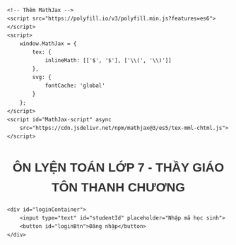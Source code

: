 <html lang="vi">
<head>
    <meta charset="UTF-8">
    <title>ÔN LUYỆN TOÁN THCS - TRUNG TÂM ÁNH DƯƠNG</title>
    <style>
        body {
            font-family: Arial, sans-serif;
            margin: 30px;
            line-height: 1.6;
        }
        h1, h2 {
            color: #333;
            text-align: center;
        }
        label {
            font-weight: bold;
            display: block;
            margin-top: 10px;
        }
        input[type="text"], input[type="file"] {
            width: 100%;
            margin-bottom: 15px;
            padding: 8px;
            box-sizing: border-box;
        }
        button {
            padding: 10px 20px;
            background-color: #5cb85c;
            border: none;
            color: white;
            font-size: 16px;
            cursor: pointer;
            margin: 10px auto;
            display: block;
        }
        button:hover {
            background-color: #4cae4c;
        }
        #result, #hintText {
            margin-top: 20px;
            white-space: pre-wrap;
            background-color: #f8f8f8;
            padding: 15px;
            border-radius: 5px;
        }
	p#breadcrumb {
    display: none;
}
        #problemText {
            font-size: 18px;
            margin-bottom: 20px;
            border: 1px solid #ddd;
            padding: 10px;
            border-radius: 5px;
            background-color: #f9f9f9;
            min-height: 100px;
            white-space: pre-wrap;
        }
        #problemContainer, #progressContainer {
            position: relative;
            margin-bottom: 20px;
        }
        #randomProblemBtn, #loginBtn {
            display: block;
            width: 30%;
            margin-bottom: 10px;
            padding: 10px;
            background-color: #007bff;
            color: white;
            border: none;
            border-radius: 5px;
            font-size: 16px;
            cursor: pointer;
        }
        #randomProblemBtn:hover, #loginBtn:hover {
            background-color: #0056b3;
        }
        #progress {
            background-color: #e9ecef;
            padding: 15px;
            border-radius: 5px;
            margin-bottom: 20px;
        }
        .message-box {
            position: fixed;
            top: 50%;
            left: 50%;
            transform: translate(-50%, -50%);
            background-color: white;
            padding: 20px;
            border-radius: 5px;
            box-shadow: 0 2px 10px rgba(0,0,0,0.1);
            z-index: 1000;
            max-width: 80%;
            width: 400px;
        }
        .message-box-overlay {
            position: fixed;
            top: 0;
            left: 0;
            right: 0;
            bottom: 0;
            background-color: rgba(0,0,0,0.5);
            z-index: 999;
        }
	#progressContainer {
    margin-top: 20px;
    font-size: 16px; /* Kích cỡ chữ */
    text-align: left; /* Căn trái */
}

#progressContainer p {
    display: flex; /* Sử dụng flexbox để căn chỉnh theo chiều ngang */
    gap: 10px; /* Khoảng cách giữa các phần tử */
    margin: 0; /* Loại bỏ khoảng cách mặc định của thẻ <p> */
}

#progressContainer span {
    font-weight: bold; /* Làm đậm số liệu */
    color: red; /* Màu đỏ cho số liệu */
}
	#cameraContainer {
    margin-top: 20px;
    text-align: center;
}

#cameraStream {
    width: 100%; /* Chiều rộng đầy đủ trong container cha */
    height: auto; /* Tự động điều chỉnh chiều cao dựa trên tỷ lệ video */
    aspect-ratio: 2 / 3; /* Tỷ lệ 1.5:1 (Chiều rộng : Chiều cao = 2:3) */
    max-height: 800px; /* (Tùy chọn) Giới hạn chiều cao tối đa */
    object-fit: cover; /* Đảm bảo video lấp đầy container mà không méo */
    border: 1px solid #ddd;
    border-radius: 5px;
}

#captureButton {
    margin-top: 10px;
    padding: 10px 20px;
    background-color: #007bff;
    border: none;
    color: white;
    font-size: 16px;
    cursor: pointer;
}

#captureButton:hover {
    background-color: #0056b3;
}
#capturedImage {
    max-width: 100%;
    margin-top: 10px;
    border: 1px solid #ddd;
    border-radius: 5px;
    display: block;
}
 #cameraAndImageContainer {
    display: flex;
    justify-content: space-between; /* Khoảng cách giữa video và ảnh */
    align-items: flex-start; /* Căn lề trên của video và ảnh */
    gap: 20px; /* Khoảng cách giữa các phần tử */
    margin-top: 20px;
}

#videoContainer, #imageContainer {
    display: flex;
    flex-direction: column; /* Nội dung bên trong sắp xếp dọc */
    align-items: center;
    max-width: 45%;
} 
/* Hàng trên cùng: Khung nhập số và các nút */
#topControls {
    display: flex; /* Sắp xếp các phần tử trên một hàng ngang */
    justify-content: center; /* Căn giữa các phần tử */
    align-items: center; /* Căn giữa theo chiều dọc */
    gap: 20px; /* Khoảng cách giữa các phần tử */
    margin-bottom: 20px; /* Khoảng cách dưới hàng */
    height: auto; /* Chiều cao tự động theo phần tử con */
    box-sizing: border-box; /* Đảm bảo padding không làm thay đổi kích thước */
}

#topControls input[type="number"] {
    width: 200px; /* Đặt chiều rộng cho khung nhập số */
    height: 40px; /* Chiều cao khớp với nút */
    padding: 5px 10px; /* Giảm padding để khớp với nút */
    border: 1px solid #ddd; /* Viền xám nhạt */
    border-radius: 5px; /* Bo góc nhẹ */
    font-size: 14px; /* Cỡ chữ nhỏ hơn một chút */
    box-sizing: border-box; /* Đảm bảo padding không làm thay đổi kích thước */
}

#topControls button {
    padding: 0 15px; /* Giảm padding để khớp chiều cao với input */
    background-color: #007bff; /* Màu nền xanh */
    color: white; /* Màu chữ trắng */
    border: none; /* Loại bỏ viền */
    border-radius: 5px; /* Bo góc nhẹ */
    font-size: 14px; /* Cỡ chữ nhỏ hơn */
    cursor: pointer; /* Con trỏ dạng tay */
    height: 40px; /* Đảm bảo chiều cao khớp với input */
    line-height: 1; /* Đảm bảo nội dung căn giữa */
}

#topControls button:hover {
    background-color: #0056b3; /* Màu xanh đậm hơn khi rê chuột */
}

/* Hàng thứ hai: Phần đề bài */
#problemContainer {
    margin-top: 20px;
    width: 100%; /* Chiếm toàn bộ chiều ngang */
}

#problemText {
    font-size: 18px;
    border: 1px solid #ddd;
    padding: 15px;
    border-radius: 5px;
    background-color: #f9f9f9;
    min-height: 200px; /* Đặt chiều cao tối thiểu */
    white-space: pre-wrap; /* Giữ định dạng dòng của đề bài */
}

/* Hàng thứ ba: Các nút chức năng */
#bottomControls {
    display: flex; /* Sắp xếp các nút trên một hàng ngang */
    justify-content: center; /* Căn giữa các nút */
    gap: 20px; /* Khoảng cách giữa các nút */
    margin-top: 20px; /* Khoảng cách trên hàng */
}

#bottomControls button {
    padding: 10px 20px;
    background-color: #5cb85c;
    border: none;
    color: white;
    font-size: 16px;
    cursor: pointer;
    border-radius: 5px;
}

#bottomControls button:hover {
    background-color: #4cae4c;
}
button.delete {
    background-color: #dc3545;
    color: white;
}
button.delete:hover {
    background-color: #c82333;
}
</style>

    <!-- Thêm MathJax -->
    <script src="https://polyfill.io/v3/polyfill.min.js?features=es6"></script>
    <script>
        window.MathJax = {
            tex: {
                inlineMath: [['$', '$'], ['\\(', '\\)']]
            },
            svg: {
                fontCache: 'global'
            }
        };
    </script>
    <script id="MathJax-script" async
        src="https://cdn.jsdelivr.net/npm/mathjax@3/es5/tex-mml-chtml.js">
    </script>
</head>
<body>
    <h1>ÔN LYỆN TOÁN LỚP 7  - THẦY GIÁO TÔN THANH CHƯƠNG</h1>
    
    <div id="loginContainer">
        <input type="text" id="studentId" placeholder="Nhập mã học sinh">
        <button id="loginBtn">Đăng nhập</button>
    </div>
   <div id="mainContent" style="display: none;">
    <!-- Hàng trên cùng: Khung nhập số và các nút liên quan -->
    <div id="topControls">
        <input type="number" id="problemIndexInput" placeholder="Nhập số thứ tự (1, 2, ...)" />
        <button id="selectProblemBtn">Hiển thị bài tập</button>
        <button id="randomProblemBtn">Lấy bài tập ngẫu nhiên</button>
	<div id="progressContainer" style="display: none;">
    <p>
        Số bài: <span id="completedExercises">0</span> | 
        Điểm TB: <span id="averageScore">0</span>
    </p>
</div>
    </div>

    <!-- Hàng thứ hai: Đề bài -->
    <div id="problemContainer">
        <label for="problemText">Đề bài:</label>
        <div id="problemText"></div>
	</div>

    <!-- Hàng thứ ba: Các nút chức năng -->
    <div id="bottomControls">
        <button id="submitBtn">Chấm Bài</button>
        <button id="hintBtn">Gợi ý</button>
	<button id="deleteAllBtn">Xóa tất cả</button>
    </div>
  <div id="result"></div>
         
        <label for="studentImage">Ảnh bài làm của học sinh:</label>
        <input type="file" id="studentImage" accept="image/*">
	<label for="cameraStream">Hoặc chụp ảnh từ camera:</label>
<div id="cameraAndImageContainer">
    <!-- Video container -->
    <div id="videoContainer">
        <video id="cameraStream" autoplay playsinline></video>
        <button id="captureButton" style="margin-top: 10px;">Chụp ảnh</button>
    </div>

    <!-- Image container -->
    <div id="imageContainer">
        <canvas id="photoCanvas" style="display: none;"></canvas>
        <img id="capturedImage" alt="Ảnh đã chụp" style="max-width: 100%; display: none;">
    </div>
</div>
          
    </div>

    <script>
        const SHEET_ID = '175acnaYklfdCc_UJ7B3LJgNaUJpfrIENxn6LN76QADM';
        const SHEET_NAME = 'Toan7';
        const SHEET_URL = `https://docs.google.com/spreadsheets/d/${SHEET_ID}/gviz/tq?sheet=${SHEET_NAME}&tq=&tqx=out:json`;

        const API_KEYS = ['AIzaSyCzh6doVzV7Dbmbz60B9pNUQIel2N6KEcI', 'AIzaSyBVQcUrVTtwKeAAsFR8ENM8-kgZl8CsUM0', 'AIzaSyCmY4FdhZ4qSN6HhBtldgQgSNbDlZ4J1ug', 'AIzaSyAkX3rMYxN_-aO95QKMPy-OLIV62esaANU', 'AIzaSyDtmacgYKn1PBgCVWkReF9Kyn6vC4DKZmg', 'AIzaSyAusgvzZkUPT9lHoB7vzZW_frx-Z0xIxU8', 'AIzaSyBBNxoJh9UZXbc4shgRc7nUiJKya3JR2eI', 'AIzaSyAru8K7uUTD85FOCmrNESQmQYh-gfFCOZ8', 'AIzaSyAkDbRl7iBYWhc00KZ9dZL1_l0cobcC0ak', 'AIzaSyAJ9DpLy4uLfbFoyh7IhW9N0uk9YkBEUY4'];

        
        let currentKeyIndex = 0;
        let problems = [];
        let currentProblem = null;
	let completedProblems = 0;  // Khai báo số bài đã giải
        let totalScore = 0;  // Khai báo tổng điểm
        let currentProblemScore = 0; // Điểm của bài hiện tại
	let base64Image = ''; // Đặt ở đầu script để có phạm vi toàn cục
        let currentStudentId = null;
        let currentHint = '';
        let studentName = '';
	let currentProblemIndex = 0; // Bắt đầu từ bài đầu tiên
        function getNextApiKey() {
            const key = API_KEYS[currentKeyIndex];
            currentKeyIndex = (currentKeyIndex + 1) % API_KEYS.length;
            return key;
        }

        async function makeApiRequest(apiUrl, requestBody) {
            let attempts = 0;
            while (attempts < API_KEYS.length) {
                const apiKey = getNextApiKey();
                try {
                    const response = await fetch(`${apiUrl}?key=${apiKey}`, {
                        method: 'POST',
                        headers: { 'Content-Type': 'application/json' },
                        body: JSON.stringify(requestBody)
                    });
                    
                    if (response.ok) {
                        return await response.json();
                    } else if (response.status === 403) {
                        console.log(`API key expired or invalid: ${apiKey}`);
                        attempts++;
                    } else {
                        throw new Error(`HTTP error! status: ${response.status}`);
                    }
                } catch (error) {
                    console.error('Error making API request:', error);
                    attempts++;
                }
            }
            throw new Error('All API keys have been exhausted or are invalid.');
        }

      async function fetchProblems() {
    try {
        const response = await fetch(SHEET_URL);
        if (!response.ok) {
            throw new Error(`HTTP error! status: ${response.status}`);
        }
        const text = await response.text();
        const jsonData = JSON.parse(text.match(/google\.visualization\.Query\.setResponse\(([\s\S\w]+)\)/)[1]);
        problems = parseGoogleSheetData(jsonData);
        console.log('Đã tải xong bài tập:', problems);
    } catch (error) {
        console.error('Lỗi khi tải bài toán:', error);
        document.getElementById('problemText').textContent = 'Không thể tải bài toán.';
    }
}



        function parseGoogleSheetData(jsonData) {
    const data = jsonData.table.rows;
    return data.map(row => ({
        index: row.c[0]?.v || '', // Cột thứ tự
        problem: row.c[1]?.v.replace(/\r\n|\r|\n/g, '\n') || '' // Cột đề bài
    })).filter(item => item.problem && item.index);
}

        function displayNextProblem() {
    if (problems.length > 0) {
        // Nếu chỉ số hiện tại vượt quá số bài, quay lại bài đầu tiên (tuỳ chọn)
        if (currentProblemIndex >= problems.length) {
            currentProblemIndex = 0;
        }

        // Lấy bài tập theo thứ tự
        currentProblem = problems[currentProblemIndex];
        currentProblemIndex++; // Tăng chỉ số lên bài tiếp theo

        document.getElementById('problemText').innerHTML = formatProblemText(currentProblem.problem);
        MathJax.typesetPromise([document.getElementById('problemText')]).catch(function (err) {
            console.error('MathJax rendering error:', err);
        });
    } else {
        document.getElementById('problemText').textContent = 'Không có bài toán nào.';
    }
}
function displayProblemByIndex(index) {
    if (problems.length === 0) {
        document.getElementById('problemText').textContent = 'Danh sách bài tập chưa được tải. Vui lòng thử lại.';
        return;
    }

    const selectedProblem = problems.find(problem => parseInt(problem.index) === parseInt(index));
    if (selectedProblem) {
        document.getElementById('problemText').innerHTML = formatProblemText(selectedProblem.problem);
        MathJax.typesetPromise([document.getElementById('problemText')]).catch(function (err) {
            console.error('MathJax rendering error:', err);
        });
    } else {
        document.getElementById('problemText').textContent = `Không tìm thấy bài tập với số thứ tự ${index}.`;
    }
}

        function formatProblemText(problemText) {
            return problemText.replace(/\n/g, '<br>').replace(/([a-d]\))/g, '<br>$1');
        }
function checkCameraAccess() {
    navigator.mediaDevices.enumerateDevices()
        .then(devices => {
            const videoDevices = devices.filter(device => device.kind === 'videoinput');
            if (videoDevices.length === 0) {
                alert('Không tìm thấy thiết bị camera.');
            }
        })
        .catch(error => console.error('Lỗi khi kiểm tra thiết bị camera:', error));
}


        // Hàm cập nhật số bài đã làm và điểm trung bình
        function updateProgress(newScore) {
            completedProblems++;
            totalScore += newScore;
            let averageScore = totalScore / completedProblems;
            document.getElementById("completedProblems").textContent = completedProblems;
            document.getElementById("averageScore").textContent = averageScore.toFixed(2);
        }

        // Xử lý khi học sinh giải bài và bấm chấm bài
        document.getElementById('submitBtn').addEventListener('click', function() {
            // Giả sử điểm của bài hiện tại đã được tính là currentProblemScore
            updateProgress(currentProblemScore);
        });

        // Xử lý khi học sinh đăng nhập
        document.getElementById('loginBtn').addEventListener('click', function() {
            const studentId = document.getElementById('studentId').value;
            if (studentId) {
                currentStudentId = studentId;
                document.getElementById('loginContainer').style.display = 'none';
                document.getElementById('mainContent').style.display = 'block';
            } else {
                alert('Vui lòng nhập mã học sinh');
            }
        });

        // Lấy bài toán ngẫu nhiên
        async function fetchProblems() {
    try {
        const response = await fetch(SHEET_URL);
        if (!response.ok) {
            throw new Error(`HTTP error! status: ${response.status}`);
        }
        const text = await response.text();
        const jsonData = JSON.parse(text.match(/google\.visualization\.Query\.setResponse\(([\s\S\w]+)\)/)[1]);
        problems = parseGoogleSheetData(jsonData);
        console.log('Đã tải xong bài tập:', problems);
    } catch (error) {
        console.error('Error fetching problems:', error);
        document.getElementById('problemText').textContent = 'Lỗi khi tải bài toán. Vui lòng thử lại sau.';
    }
}

        async function generateSimilarProblem(originalProblem) {
            const apiUrl = 'https://generativelanguage.googleapis.com/v1beta/models/gemini-1.5-flash-002:generateContent';
            const promptText = `
            Bạn hãy tạo một bài toán tương tự bài sau bằng cách thay đổi các số liệu một cách phù hợp, nhưng giữ nguyên cấu trúc và dạng toán:

            Bài toán gốc:
            ${originalProblem}

            Bài toán mới:
            `;
            const requestBody = {
                contents: [
                    {
                        parts: [
                            { text: promptText }
                        ]
                    }
                ]
            };
            
            try {
                const data = await makeApiRequest(apiUrl, requestBody);
                return data.candidates[0].content.parts[0].text.trim();
            } catch (error) {
                console.error('Lỗi:', error);
                return `Đã xảy ra lỗi: ${error.message}`;
            }
        }

        async function generateHint(problemText) {
            const apiUrl = 'https://generativelanguage.googleapis.com/v1beta/models/gemini-1.5-flash-002:generateContent';
            const promptText = `
            Đề bài:
            ${problemText}

            Hãy đưa ra một gợi ý ngắn gọn để giúp học sinh giải bài toán này. Gợi ý nên:
            1. Không cung cấp đáp án trực tiếp
            2. Hướng dẫn học sinh về hướng giải quyết hoặc công thức cần sử dụng
            3. Khuyến khích học sinh suy nghĩ độc lập
            4. Phân chia gợi ý theo cấu trúc của đề bài (nếu có các phần a, b, c)

            Gợi ý:
            `;
            const requestBody = {
                contents: [
                    {
                        parts: [
                            { text: promptText }
                        ]
                    }
                ]
            };
            
            try {
                const data = await makeApiRequest(apiUrl, requestBody);
                let hint = data.candidates[0].content.parts[0].text.trim();
                hint = hint.replace(/([a-d]\))/g, '\n$1');
                return hint;
            } catch (error) {
                console.error('Lỗi:', error);
                return `Đã xảy ra lỗi khi tạo gợi ý: ${error.message}`;
            }
        }

        async function gradeWithGemini(base64Image, problemText, studentId) {
            const apiUrl = 'https://generativelanguage.googleapis.com/v1beta/models/gemini-1.5-pro-002:generateContent';
            const promptText = `
            Học sinh: ${studentId}
            Đề bài:
            ${problemText}
             Hãy thực hiện các bước sau:
            1. Nhận diện và gõ lại bài làm của học sinh từ hình ảnh thành văn bản một cách chính xác, tất cả công thức Toán viết dưới dạng Latex, bọc trong dấu $, không tự suy luận nội dung hình ảnh, chỉ gõ lại chính xác các nội dung nhận diện được từ hình ảnh
            2. Giải bài toán và cung cấp lời giải chi tiết cho từng phần, lời giải phù hợp học sinh lớp 7 học theo chương trình 2018.
            3. So sánh bài làm của học sinh với đáp án đúng, chấm chi tiết từng bước làm đến kết quả
            4. Chấm điểm bài làm của học sinh trên thang điểm 10, cho 0 điểm với bài giải không đúng yêu cầu đề bài. Giải thích chi tiết cách tính điểm cho từng phần.
            5. Đưa ra nhận xét chi tiết và đề xuất cải thiện.
            6. Kiểm tra lại kết quả chấm điểm và đảm bảo tính nhất quán giữa bài làm, lời giải, và điểm số.
            Kết quả trả về cần có định dạng sau:
            Bài làm của học sinh: [Bài làm được nhận diện từ hình ảnh]
            Lời giải chi tiết: [Lời giải từng bước]
            Chấm điểm: [Giải thích cách chấm điểm cho từng phần]
            Điểm số: [Điểm trên thang điểm 10]
            Nhận xét: [Nhận xét chi tiết]
            Đề xuất cải thiện: [Các đề xuất cụ thể]
            Chú ý:
	    - Bài làm của học sinh không khớp với đề bài thì cho 0 điểm,
            - Điểm số phải là một số từ 0 đến 10, có thể có một chữ số thập phân.
            - Hãy đảm bảo tính chính xác và khách quan trong việc chấm điểm và nhận xét.
            - Nếu có sự không nhất quán giữa bài làm và điểm số, hãy giải thích rõ lý do.
            `;

            const requestBody = {
                contents: [
                    {
                        parts: [
                            { text: promptText },
                            { inline_data: { mime_type: "image/jpeg", data: base64Image } }
                        ]
                    }
                ]
            };
            
            try {
                const data = await makeApiRequest(apiUrl, requestBody);
                const response = data?.candidates?.[0]?.content?.parts?.[0]?.text;
                if (!response) {
                    throw new Error('Không nhận được phản hồi hợp lệ từ API');
                }
                const studentAnswer = response.match(/Bài làm của học sinh: ([\s\S]*?)(?=\nLời giải chi tiết:)/)?.[1]?.trim() || '';
                const feedback = response.replace(/Bài làm của học sinh: [\s\S]*?\n/, '');
                const score = parseFloat(response.match(/Điểm số: (\d+(\.\d+)?)/)?.[1] || '0');
                return { studentAnswer, feedback, score };

            } catch (error) {
                console.error('Lỗi:', error);
                return { studentAnswer: '', feedback: `Đã xảy ra lỗi: ${error.message}`, score: 0 };
            }
        }

        async function submitToGoogleForm(score, studentId, problemText, studentAnswer, feedback, studentName) {
            const formId = '1FAIpQLSd4HefrKz-FAyo4YCttFzI9j9wEYQ7IVL38uZe8EwMtTj6KCw';
            const entryName = 'entry.854745128';
            const entryProblem = 'entry.1086866640';
            const entryAnswer = 'entry.939840295';
            const entryFeedback = 'entry.34713471';
	    const entryScore = 'entry.413593378';
	    const entryTen = 'entry.1135916403';

            const formData = new URLSearchParams();
            formData.append(entryName, `${studentId}`);
            formData.append(entryProblem, problemText || 'Không có đề bài');
            formData.append(entryAnswer, studentAnswer || 'Không có bài làm');
            formData.append(entryFeedback, feedback || 'Không có phản hồi');
	    formData.append(entryScore, score || '0');
	    formData.append(entryTen, `${studentName}`);
 

            try {
                const response = await fetch(`https://docs.google.com/forms/d/e/${formId}/formResponse`, {
                    method: 'POST',
                    mode: 'no-cors',
                    body: formData
                });
                console.log('Dữ liệu đã được gửi đến Google Form');
                return true;
            } catch (error) {
                console.error('Lỗi khi gửi dữ liệu đến Google Form:', error);
                return false;
            }
        }

        function getBase64(file) {
            return new Promise((resolve, reject) => {
                const reader = new FileReader();
                reader.readAsDataURL(file);
                reader.onload = () => resolve(reader.result.split(',')[1]);
                reader.onerror = error => reject(error);
            });
        }

        async function displayRandomProblem() {
            if (problems.length > 0) {
                const randomIndex = Math.floor(Math.random() * problems.length);
                currentProblem = problems[randomIndex];
                let problemText = currentProblem.problem;
                problemText = await generateSimilarProblem(problemText);
                problemText = formatProblemText(problemText);
                document.getElementById('problemText').innerHTML = problemText;
                currentHint = await generateHint(problemText);
                MathJax.typesetPromise([document.getElementById('problemText')]).catch(function (err) {
                    console.error('MathJax rendering error:', err);
                });
            } else {
                document.getElementById('problemText').textContent = 'Không có bài toán nào.';
            }
        }

        async function checkStudentId(studentId) {
            const progressUrl = `https://docs.google.com/spreadsheets/d/${SHEET_ID}/gviz/tq?sheet=StudentProgress&tq=&tqx=out:json`;
            try {
                const response = await fetch(progressUrl);
                const text = await response.text();
                const jsonData = JSON.parse(text.match(/google\.visualization\.Query\.setResponse\(([\s\S\w]+)\)/)[1]);
                const rows = jsonData.table.rows;
                
                const studentRow = rows.find(row => row.c[0]?.v?.toString() === studentId);
                if (studentRow) {
                    studentName = studentRow.c[3]?.v || '';
                    return true;
                }
                return false;
            } catch (error) {
                console.error('Lỗi khi kiểm tra mã học sinh:', error);
                return false;
            }
        }

        async function updateProgress(score) {
    if (!currentStudentId) {
        console.error('No currentStudentId provided.');
        return;
    }

    console.log('Current Student ID:', currentStudentId);

    const progressUrl = `https://docs.google.com/spreadsheets/d/${SHEET_ID}/gviz/tq?sheet=StudentProgress&tq=&tqx=out:json`;
    try {
        const response = await fetch(progressUrl);
        if (!response.ok) {
            throw new Error(`Failed to fetch progress: ${response.statusText}`);
        }

        const text = await response.text();
        console.log('Response from Google Sheet:', text);

        const jsonData = JSON.parse(text.match(/google\.visualization\.Query\.setResponse\(([\s\S\w]+)\)/)[1]);
        const rows = jsonData.table.rows;
        console.log('Parsed Rows:', rows);

        let studentRow = rows.find(row => row.c[0]?.v.trim().toLowerCase() === currentStudentId.trim().toLowerCase());
        if (studentRow) {
            console.log('Student Row Data:', studentRow);

            let completedProblems = parseInt(studentRow.c[1]?.v || '0') + 1; // Số bài đã làm
            let totalScore = parseFloat(studentRow.c[2]?.v || '0') + score; // Tổng điểm
            let averageScore = totalScore / completedProblems; // Điểm trung bình

            console.log('Computed Values:', { completedProblems, totalScore, averageScore });

            // Cập nhật giao diện
            const completedElem = document.getElementById('completedProblems');
            const averageElem = document.getElementById('averageScore');
            if (completedElem && averageElem) {
                completedElem.textContent = completedProblems; // Hiển thị số bài
                averageElem.textContent = averageScore.toFixed(2); // Hiển thị điểm trung bình
            } else {
                console.error('Progress elements not found in DOM.');
            }

            // Cập nhật Google Sheet
            await updateGoogleSheetData(currentStudentId, completedProblems, totalScore);

        } else {
            console.error('Student ID not found in Google Sheet.');
            document.getElementById('completedProblems').textContent = '0';
            document.getElementById('averageScore').textContent = '0';
        }
   	 } catch (error) {
        console.error('Error updating progress:', error.message, error.stack);
   	 }
	}

        function showMessageBox(message) {
            const overlay = document.createElement('div');
            overlay.className = 'message-box-overlay';
            
            const messageBox = document.createElement('div');
            messageBox.className = 'message-box';
            messageBox.innerHTML = `
                <p>${message}</p>
                <button onclick="this.parentElement.parentElement.remove()">Đóng</button>
            `;
            
            overlay.appendChild(messageBox);
            document.body.appendChild(overlay);
        }

    document.getElementById('submitBtn').addEventListener('click', async () => {
    const problemText = document.getElementById('problemText')?.innerHTML?.trim();
    const studentFileInput = document.getElementById('studentImage');

    if (!problemText) {
        alert('Vui lòng đợi đề bài được tải.');
        return;
    }

    if (!base64Image && !studentFileInput?.files?.length) {
        alert('Vui lòng chọn hoặc chụp ảnh bài làm của học sinh.');
        return;
    }

    // Ưu tiên ảnh từ camera, nếu không có thì sử dụng ảnh tải lên từ file
    const imageToProcess = base64Image || (studentFileInput.files.length > 0 ? await getBase64(studentFileInput.files[0]) : null);

    if (!imageToProcess) {
        alert('Không thể lấy ảnh bài làm. Vui lòng thử lại.');
        return;
    }

    try {
        document.getElementById('result').innerText = 'Đang xử lý...';

        // Gửi ảnh để chấm bài
        const { studentAnswer, feedback, score } = await gradeWithGemini(imageToProcess, problemText, currentStudentId);

        const submitted = await submitToGoogleForm(score, currentStudentId, problemText, studentAnswer, feedback, studentName);

        if (submitted) {
            document.getElementById('result').innerHTML = feedback;
            MathJax.typesetPromise([document.getElementById('result')]).catch(err => console.error('MathJax rendering error:', err));
            await updateProgress(score); // Vẫn giữ logic cập nhật nội bộ nếu có

            // Thêm logic cập nhật điểm trung bình và số bài làm từ Google Sheets
            const sheetId = '165WblAAVsv_aUyDKjrdkMSeQ5zaLiUGNoW26ZFt5KWU'; // ID Google Sheet
            const sheetName = 'StudentProgress'; // Tên tab trong Google Sheet
            const sheetUrl = `https://docs.google.com/spreadsheets/d/${sheetId}/gviz/tq?sheet=${sheetName}&tqx=out:json`;

            // Chờ vài giây để Google Sheets kịp cập nhật
            setTimeout(async () => {
                try {
                    const response = await fetch(sheetUrl);
                    if (!response.ok) {
                        throw new Error(`HTTP error! status: ${response.status}`);
                    }

                    const text = await response.text();
                    const jsonDataMatch = text.match(/google\.visualization\.Query\.setResponse\(([\s\S\w]+)\)/);
                    if (!jsonDataMatch) {
                        throw new Error('Không thể phân tích dữ liệu từ Google Sheets.');
                    }

                    const jsonData = JSON.parse(jsonDataMatch[1]);
                    const rows = jsonData.table.rows;

                    // Tìm thông tin theo mã học sinh
                    const studentData = rows.find(row => {
                        const sheetId = (row.c[0]?.v || '').toString().trim();
                        return sheetId === currentStudentId;
                    });

                    if (!studentData) {
                        console.error(`Không tìm thấy dữ liệu cho mã học sinh: ${currentStudentId}`);
                        return;
                    }

                    // Cập nhật số bài và điểm trung bình
                    const completedExercises = studentData.c[2]?.v || 0; // Cột C: Số bài đã làm
                    const averageScore = studentData.c[3]?.v || 0; // Cột D: Điểm trung bình

                    document.getElementById('completedExercises').textContent = completedExercises; // Cập nhật số bài
                    document.getElementById('averageScore').textContent = averageScore; // Cập nhật điểm trung bình

                    console.log(`Số bài đã làm: ${completedExercises}, Điểm trung bình: ${averageScore}`);
                } catch (error) {
                    console.error('Lỗi khi tải dữ liệu từ Google Sheets:', error);
                    alert(`Không thể tải tiến độ học tập. Chi tiết lỗi: ${error.message}`);
                }
            }, 3000); // Chờ 3 giây trước khi cập nhật để Google Sheets kịp xử lý
        } else {
            throw new Error('Không thể gửi dữ liệu đến Google Form.');
        }
    } catch (error) {
        console.error('Lỗi:', error);
        document.getElementById('result').innerText = `Đã xảy ra lỗi: ${error.message}. Vui lòng thử lại sau.`;
    }
});

        document.getElementById('randomProblemBtn').addEventListener('click', () => {
            displayRandomProblem();
        });

        document.getElementById('hintBtn').addEventListener('click', () => {
            if (currentHint) {
                showMessageBox(currentHint);
            } else {
                alert("Chưa có gợi ý cho bài toán này.");
            }
        });

        document.getElementById('loginBtn').addEventListener('click', async () => {
            const studentId = document.getElementById('studentId').value.trim();
            if (studentId) {
                const isValidStudent = await checkStudentId(studentId);
                if (isValidStudent) {
                    currentStudentId = studentId;
                    document.getElementById('loginContainer').style.display = 'none';
                    document.getElementById('mainContent').style.display = 'block';
                    document.getElementById('randomProblemBtn').textContent = `Lấy đề bài ngẫu nhiên (${currentStudentId})`;
                    await fetchProblems();
                    await updateProgress(0);
                } else {
                    alert('Mã học sinh không hợp lệ. Vui lòng thử lại.');
                }
            } else {
                alert('Vui lòng nhập mã học sinh');
            }
        });

	document.getElementById('selectProblemBtn').addEventListener('click', async () => {
    const problemIndexInput = document.getElementById('problemIndexInput').value.trim();

    // Kiểm tra xem người dùng đã nhập số thứ tự hay chưa
    if (!problemIndexInput) {
        alert('Vui lòng nhập số thứ tự bài cần chọn.');
        return;
    }

    // Tìm bài tập theo số thứ tự
    const selectedProblem = problems.find(problem => parseInt(problem.index) === parseInt(problemIndexInput));

    if (selectedProblem) {
        // Hiển thị đề bài
        document.getElementById('problemText').innerHTML = formatProblemText(selectedProblem.problem);

        // Gọi hàm generateHint() để tạo gợi ý
        try {
            currentHint = await generateHint(selectedProblem.problem);
            console.log('Gợi ý cho bài tập đã chọn:', currentHint);
        } catch (error) {
            console.error('Lỗi khi tạo gợi ý:', error);
            currentHint = null;
        }

        // Hiển thị nội dung MathJax
        MathJax.typesetPromise([document.getElementById('problemText')]).catch(err => {
            console.error('MathJax rendering error:', err);
        });
    } else {
        // Không tìm thấy bài tập
        document.getElementById('problemText').textContent = `Không tìm thấy bài tập với số thứ tự ${problemIndexInput}.`;
    }
});

	document.addEventListener('DOMContentLoaded', () => {
    const video = document.getElementById('cameraStream');
    const captureButton = document.getElementById('captureButton');
    const canvas = document.getElementById('photoCanvas');
    const img = document.getElementById('capturedImage');
  
    checkCameraAccess(); // Kiểm tra thiết bị
    startCamera(); // Bắt đầu camera

    async function startCamera() {
        try {
            const stream = await navigator.mediaDevices.getUserMedia({ video: true });
            video.srcObject = stream;
        } catch (err) {
            console.error('Lỗi khi mở camera:', err);
            if (err.name === 'NotAllowedError') {
                alert('Bạn chưa cấp quyền truy cập camera.');
            } else if (err.name === 'NotFoundError') {
                alert('Không tìm thấy thiết bị camera.');
            } else {
                alert('Lỗi không xác định. Vui lòng thử lại.');
            }
        }
    }

    function checkCameraAccess() {
        navigator.mediaDevices.enumerateDevices()
            .then(devices => {
                const videoDevices = devices.filter(device => device.kind === 'videoinput');
                if (videoDevices.length === 0) {
                    alert('Không tìm thấy thiết bị camera.');
                }
            })
            .catch(error => console.error('Lỗi khi kiểm tra thiết bị camera:', error));
    }
captureButton.addEventListener('click', () => {
    if (!video.videoWidth || !video.videoHeight) {
        alert('Camera chưa sẵn sàng. Vui lòng đợi.');
        return;
    }

    // Tính toán tỷ lệ khung hình mong muốn (1.5:1)
    const desiredAspectRatio = 1.5; // Chiều cao gấp 1.5 lần chiều rộng
    const videoWidth = video.clientWidth;
    const videoHeight = videoWidth * desiredAspectRatio; // Tính chiều cao theo tỷ lệ 1.5:1

    // Đặt kích thước canvas với tỷ lệ mong muốn
    canvas.width = videoWidth;
    canvas.height = videoHeight;

    // Tính toán phần video cần cắt để khớp tỷ lệ
    const actualAspectRatio = video.videoHeight / video.videoWidth;
    let sx = 0, sy = 0, sWidth = video.videoWidth, sHeight = video.videoHeight;

    if (actualAspectRatio > desiredAspectRatio) {
        // Video quá cao, cắt bớt chiều cao
        sHeight = video.videoWidth * desiredAspectRatio;
        sy = (video.videoHeight - sHeight) / 2; // Cắt đều hai bên
    } else if (actualAspectRatio < desiredAspectRatio) {
        // Video quá rộng, cắt bớt chiều rộng
        sWidth = video.videoHeight / desiredAspectRatio;
        sx = (video.videoWidth - sWidth) / 2; // Cắt đều hai bên
    }
	
    // Vẽ nội dung video lên canvas với kích thước và tỷ lệ đã tính toán
    const context = canvas.getContext('2d');
    context.drawImage(video, sx, sy, sWidth, sHeight, 0, 0, canvas.width, canvas.height);
	 

    // Chuyển đổi canvas thành Base64 (JPEG, chất lượng 0.9)
    const base64Data = canvas.toDataURL('image/jpeg', 0.9);
    base64Image = base64Data.split(',')[1]; // Loại bỏ tiền tố "data:image/jpeg;base64,"

    console.log('Base64 Image:', base64Image.substring(0, 100), '...'); // Log 100 ký tự đầu để kiểm tra

    // Hiển thị ảnh chụp
    img.src = base64Data;
    img.style.display = 'block';
    const imageContainer = document.getElementById('imageContainer');
if (!imageContainer.contains(img)) {
    imageContainer.appendChild(img); // Đảm bảo ảnh nằm trong `#imageContainer`
}

});

document.getElementById('deleteAllBtn').addEventListener('click', () => {
    // Xóa ảnh được hiển thị
    const img = document.getElementById('capturedImage');
    if (img) {
        img.src = ''; // Đặt lại ảnh
        img.style.display = 'none'; // Ẩn ảnh
    }
    base64Image = ''; // Xóa dữ liệu base64 của ảnh

    // Xóa bài giải hiển thị
    const resultDiv = document.getElementById('result');
    if (resultDiv) {
        resultDiv.innerHTML = ''; // Xóa nội dung bài giải
    }

    // Thông báo hành động hoàn thành
    alert('Đã xóa tất cả ảnh và bài giải.');
});
document.getElementById('loginBtn').addEventListener('click', async () => {
    const sheetId = '165WblAAVsv_aUyDKjrdkMSeQ5zaLiUGNoW26ZFt5KWU'; // ID Google Sheet
    const sheetName = 'StudentProgress'; // Tên tab trong Google Sheet
    const sheetUrl = `https://docs.google.com/spreadsheets/d/${sheetId}/gviz/tq?sheet=${sheetName}&tqx=out:json`;

    const studentId = document.getElementById('studentId').value.trim();
    if (!studentId) {
        alert('Vui lòng nhập mã học sinh.');
        return;
    }

    try {
        const response = await fetch(sheetUrl);
        if (!response.ok) {
            throw new Error(`HTTP error! status: ${response.status}`);
        }

        const text = await response.text();
        const jsonDataMatch = text.match(/google\.visualization\.Query\.setResponse\(([\s\S\w]+)\)/);
        if (!jsonDataMatch) {
            throw new Error('Không thể phân tích dữ liệu từ Google Sheet.');
        }

        const jsonData = JSON.parse(jsonDataMatch[1]);
        const rows = jsonData.table.rows;

        if (!rows || rows.length === 0) {
            alert('Google Sheet không chứa dữ liệu lịch sử.');
            return;
        }

        // Lọc thông tin theo mã học sinh
        const studentData = rows.find(row => {
            const sheetId = (row.c[0]?.v || '').toString().trim();
            return sheetId === studentId;
        });

        if (!studentData) {
            alert(`Không tìm thấy lịch sử cho mã học sinh: ${studentId}`);
            return;
        }

        // Hiển thị tiến độ
        document.getElementById('progressContainer').style.display = 'block';
        document.getElementById('completedExercises').textContent = studentData.c[2]?.v || '0'; // Cột C: Số bài tập đã làm
        document.getElementById('averageScore').textContent = studentData.c[3]?.v || '0'; // Cột D: Điểm trung bình

        // Chuyển sang giao diện chính
        document.getElementById('loginContainer').style.display = 'none';
        document.getElementById('mainContent').style.display = 'block';
    } catch (error) {
        console.error('Lỗi khi tải dữ liệu:', error);
        alert(`Không thể tải tiến độ học tập. Chi tiết lỗi: ${error.message}`);
    }
});

});

            // Các đoạn mã ngăn chặn xem mã nguồn và bảo vệ nội dung
        (function() {
            // Vô hiệu hóa nhấp chuột phải
            document.addEventListener('contextmenu', function(e) {
                e.preventDefault();
                return false;
            });

            // Vô hiệu hóa các phím tắt
            document.addEventListener('keydown', function(e) {
                // Vô hiệu hóa F12
                if (e.key === 'F12' || e.keyCode === 123) {
                    e.preventDefault();
                    return false;
                }
                
                if (e.ctrlKey) {
                    // Vô hiệu hóa Ctrl+U
                    if (e.key === 'u' || e.keyCode === 'U'.charCodeAt(0)) {
                        e.preventDefault();
                        return false;
                    }
                    // Vô hiệu hóa Ctrl+S
                    if (e.key === 's' || e.keyCode === 'S'.charCodeAt(0)) {
                        e.preventDefault();
                        return false;
                    }
                    // Vô hiệu hóa Ctrl+P
                    if (e.key === 'p' || e.keyCode === 'P'.charCodeAt(0)) {
                        e.preventDefault();
                        return false;
                    }
                    // Vô hiệu hóa Ctrl+A
                    if (e.key === 'a' || e.keyCode === 'A'.charCodeAt(0)) {
                        e.preventDefault();
                        return false;
                    }
                    // Vô hiệu hóa Ctrl+C
                    if (e.key === 'c' || e.keyCode === 'C'.charCodeAt(0)) {
                        e.preventDefault();
                        return false;
                    }
                }

                if (e.ctrlKey && e.shiftKey) {
                    // Vô hiệu hóa Ctrl+Shift+I
                    if (e.key === 'i' || e.keyCode === 'I'.charCodeAt(0)) {
                        e.preventDefault();
                        return false;
                    }
                    // Vô hiệu hóa Ctrl+Shift+J
                    if (e.key === 'j' || e.keyCode === 'J'.charCodeAt(0)) {
                        e.preventDefault();
                        return false;
                    }
                    // Vô hiệu hóa Ctrl+Shift+C
                    if (e.key === 'c' || e.keyCode === 'C'.charCodeAt(0)) {
                        e.preventDefault();
                        return false;
                    }
                }
            });

            // Vô hiệu hóa kéo thả
            document.addEventListener('dragstart', function(e) {
                e.preventDefault();
                return false;
            });

            // Vô hiệu hóa cắt
            document.addEventListener('cut', function(e) {
                e.preventDefault();
                return false;
            });

            // Vô hiệu hóa lưu trang
            window.addEventListener('beforeunload', function(e) {
                e.preventDefault();
                return false;
            });

            // Vô hiệu hóa công cụ phát triển
            setInterval(function() {
                debugger;
            }, 100);

            // Kiểm tra và vô hiệu hóa devtools
            let devtools = function() {};
            devtools.toString = function() {
                this.opened = true;
                return '';
            };
            
            setInterval(function() {
                console.log(devtools);
                console.clear();
            }, 1000);

            // Vô hiệu hóa view-source
            if(window.location.href.indexOf('view-source:') !== -1) {
                window.location.href = window.location.href.replace('view-source:', '');
            }

            // Ngăn chặn inspect element
            document.addEventListener('keydown', function(e) {
                if(e.key === 'F12' || 
                   (e.ctrlKey && e.shiftKey && (e.key === 'I' || e.key === 'i' || e.key === 'J' || e.key === 'j' || e.key === 'C' || e.key === 'c'))) {
                    e.preventDefault();
                }
            });

            // Vô hiệu hóa phím Print Screen
            document.addEventListener('keyup', function(e) {
                if(e.key === 'PrintScreen') {
                    navigator.clipboard.writeText('');
                }
            });

            // Thêm watermark để ngăn chặn chụp màn hình (tùy chọn)
            function addWatermark() {
                const watermark = document.createElement('div');
                watermark.style.cssText = `
                    position: fixed;
                    top: 50%;
                    left: 50%;
                    transform: translate(-50%, -50%) rotate(-45deg);
                    font-size: 60px;
                    opacity: 0.1;
                    pointer-events: none;
                    z-index: 9999;
                    white-space: nowrap;
                `;
                watermark.textContent = 'BÀI KIỂM TRA - KHÔNG SAO CHÉP';
                document.body.appendChild(watermark);
            }
            addWatermark();
        })();

    </script>
</body>
</html>
